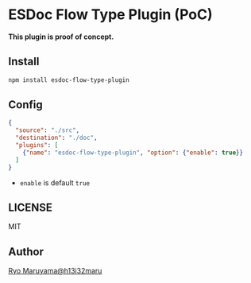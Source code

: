 # ESDoc Flow Type Plugin (PoC)
**This plugin is proof of concept.**

## Install
```bash
npm install esdoc-flow-type-plugin
```

## Config
```json
{
  "source": "./src",
  "destination": "./doc",
  "plugins": [
    {"name": "esdoc-flow-type-plugin", "option": {"enable": true}}
  ]
}
```

- `enable` is default `true`

## LICENSE
MIT

## Author
[Ryo Maruyama@h13i32maru](https://github.com/h13i32maru)

